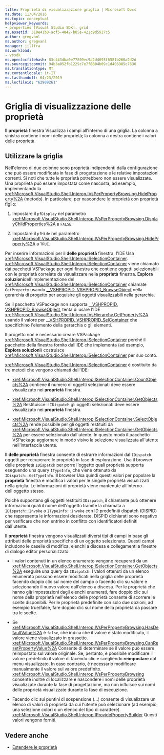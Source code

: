 ```yaml
---
title: Proprietà di visualizzazione griglia | Microsoft Docs
ms.date: 11/04/2016
ms.topic: conceptual
helpviewer_keywords:
- properties [Visual Studio SDK], grid
ms.assetid: 318e41b0-acf5-4842-b85e-421c9d5927c5
author: gregvanl
ms.author: gregvanl
manager: jillfra
ms.workload:
- vssdk
ms.openlocfilehash: 83c443dba0e77809ec9a2d4093f6581b260a2d2d
ms.sourcegitcommit: 94b3a052fb1229c7e7f8804b09c1d403385c7630
ms.translationtype: MT
ms.contentlocale: it-IT
ms.lasthandoff: 04/23/2019
ms.locfileid: "62909261"
---
```

# <a name="properties-display-grid"></a>Griglia di visualizzazione delle proprietà

Il **proprietà** finestra Visualizza i campi all'interno di una griglia. La colonna a sinistra contiene i nomi delle proprietà; la colonna a destra contiene i valori delle proprietà.

## <a name="work-with-the-grid"></a>Utilizzare la griglia

Nell'elenco di due colonne sono proprietà indipendenti dalla configurazione che può essere modificata in fase di progettazione e le relative impostazioni correnti. Si noti che tutte le proprietà potrebbero non essere visualizzate. Una proprietà può essere impostata come nascosta, ad esempio, implementando la <xref:Microsoft.VisualStudio.Shell.Interop.IVsPerPropertyBrowsing.HideProperty%2A> (metodo). In particolare, per nascondere le proprietà con proprietà figlio:

1. Impostare il `pfDisplay` nel parametro <xref:Microsoft.VisualStudio.Shell.Interop.IVsPerPropertyBrowsing.DisplayChildProperties%2A> a `FALSE`.

2. Impostare il `pfHide` nel parametro <xref:Microsoft.VisualStudio.Shell.Interop.IVsPerPropertyBrowsing.HideProperty%2A> a `TRUE`.

Per inserire informazioni per il **delle proprietà** finestra, l'IDE Usa <xref:Microsoft.VisualStudio.Shell.Interop.ISelectionContainer>. <xref:Microsoft.VisualStudio.Shell.Interop.ISelectionContainer> viene chiamato dai pacchetti VSPackage per ogni finestra che contiene oggetti selezionabili con le proprietà correlate da visualizzare nella **proprietà** finestra. **Esplora soluzioni**dell'implementazione del <xref:Microsoft.VisualStudio.Shell.Interop.ISelectionContainer> chiamate `GetProperty` usando [__VSHPROPID. VSHPROPID_BrowseObject](<xref:Microsoft.VisualStudio.Shell.Interop.__VSHPROPID.VSHPROPID_BrowseObject>) nella gerarchia di progetto per acquisire gli oggetti visualizzabili nella gerarchia.

Se il pacchetto VSPackage non supporta [__VSHPROPID. VSHPROPID_BrowseObject](<xref:Microsoft.VisualStudio.Shell.Interop.__VSHPROPID.VSHPROPID_BrowseObject>), tenta di usare l'IDE <xref:Microsoft.VisualStudio.Shell.Interop.IVsHierarchy.GetProperty%2A> usando il valore per [__VSHPROPID. VSHPROPID_SelContainer](<xref:Microsoft.VisualStudio.Shell.Interop.__VSHPROPID.VSHPROPID_SelContainer>) che specifichino l'elemento della gerarchia o gli elementi.

Il progetto non è necessario creare VSPackage <xref:Microsoft.VisualStudio.Shell.Interop.ISelectionContainer> perché il pacchetto della finestra fornito dall'IDE che implementa (ad esempio, **Esplora soluzioni**) costruisce <xref:Microsoft.VisualStudio.Shell.Interop.ISelectionContainer> per suo conto.

<xref:Microsoft.VisualStudio.Shell.Interop.ISelectionContainer> è costituito da tre metodi che vengono chiamati dall'IDE:

- <xref:Microsoft.VisualStudio.Shell.Interop.ISelectionContainer.CountObjects%2A> contiene il numero di oggetti selezionati deve essere visualizzato nei **proprietà** finestra.

- <xref:Microsoft.VisualStudio.Shell.Interop.ISelectionContainer.GetObjects%2A> Restituisce il `IDispatch` gli oggetti selezionati deve essere visualizzato nei **proprietà** finestra.

- <xref:Microsoft.VisualStudio.Shell.Interop.ISelectionContainer.SelectObjects%2A> rende possibile per gli oggetti restituiti da <xref:Microsoft.VisualStudio.Shell.Interop.ISelectionContainer.GetObjects%2A> per essere selezionato dall'utente. In questo modo il pacchetto VSPackage aggiornare in modo visivo la selezione visualizzata all'utente nell'interfaccia utente.

Il **delle proprietà** finestra consente di estrarre informazioni dal `IDispatch` oggetti per recuperare le proprietà in fase di esplorazione. Usa il browser delle proprietà `IDispatch` per porre l'oggetto quali proprietà supporta eseguendo una query `ITypeInfo`, che viene ottenuto da `IDispatch::GetTypeInfo`. Il browser Usa quindi questi valori per popolare la **proprietà** finestra e modifica i valori per le singole proprietà visualizzati nella griglia. Le informazioni di proprietà viene mantenute all'interno dell'oggetto stesso.

Poiché supportano gli oggetti restituiti `IDispatch`, il chiamante può ottenere informazioni quali il nome dell'oggetto tramite la chiamata a `IDispatch::Invoke` o `ITypeInfo::Invoke` con ID predefiniti dispatch (DISPID) che rappresenta le informazioni desiderate. DISPID dichiarati sono negativo per verificare che non entrino in conflitto con identificatori definiti dall'utente.

Il **proprietà** finestra vengono visualizzati diversi tipi di campi in base gli attributi delle proprietà specifiche di un oggetto selezionato. Questi campi includono le caselle di modifica, elenchi a discesa e collegamenti a finestre di dialogo editor personalizzato.

- I valori contenuti in un elenco enumerato vengono recuperati da un <xref:Microsoft.VisualStudio.Shell.Interop.ISelectionContainer.GetObjects%2A> eseguire una query da `IDispatch`. I valori ottenuti da un elenco enumerato possono essere modificati nella griglia delle proprietà facendo doppio clic sul nome del campo o facendo clic su valore e selezionando il nuovo valore dall'elenco a discesa. Per le proprietà che hanno già impostazioni dagli elenchi enumerati, fare doppio clic sul nome della proprietà nell'elenco delle proprietà consente di scorrere le scelte disponibili. Per le proprietà predefinite con solo due opzioni, ad esempio true/false, fare doppio clic sul nome della proprietà da passare tra le scelte.

- Se <xref:Microsoft.VisualStudio.Shell.Interop.IVsPerPropertyBrowsing.HasDefaultValue%2A> è `false`, che indica che il valore è stato modificato, il valore viene visualizzato in grassetto. <xref:Microsoft.VisualStudio.Shell.Interop.IVsPerPropertyBrowsing.CanResetPropertyValue%2A> Consente di determinare se il valore può essere reimpostato sul valore originale. Se, pertanto, è possibile modificare il valore predefinito il valore di facendo clic e scegliendo **reimpostare** dal menu visualizzato. In caso contrario, è necessario modificare manualmente il valore sul valore predefinito. <xref:Microsoft.VisualStudio.Shell.Interop.IVsPerPropertyBrowsing> consente inoltre di localizzare e nascondere i nomi delle proprietà visualizzate durante la fase di progettazione, ma non influisce sui nomi delle proprietà visualizzate durante la fase di esecuzione.

- Facendo clic sui puntini di sospensione (...) consente di visualizzare un elenco di valori di proprietà da cui l'utente può selezionare (ad esempio, una selezione colori o un elenco del tipo di carattere). <xref:Microsoft.VisualStudio.Shell.Interop.IProvidePropertyBuilder> Questi valori vengono forniti.

## <a name="see-also"></a>Vedere anche

- [Estendere le proprietà](../../extensibility/internals/extending-properties.md)
